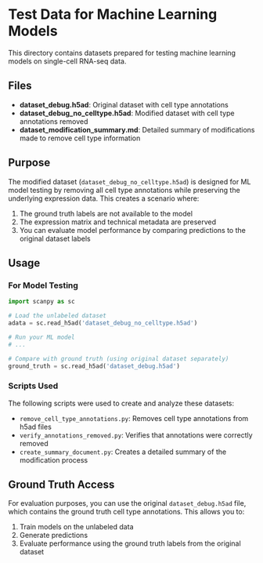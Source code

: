 # Test Data for Machine Learning Models

This directory contains datasets prepared for testing machine learning models on single-cell RNA-seq data.

## Files

- **dataset_debug.h5ad**: Original dataset with cell type annotations
- **dataset_debug_no_celltype.h5ad**: Modified dataset with cell type annotations removed
- **dataset_modification_summary.md**: Detailed summary of modifications made to remove cell type information

## Purpose

The modified dataset (`dataset_debug_no_celltype.h5ad`) is designed for ML model testing by removing all cell type annotations while preserving the underlying expression data. This creates a scenario where:

1. The ground truth labels are not available to the model
2. The expression matrix and technical metadata are preserved
3. You can evaluate model performance by comparing predictions to the original dataset labels

## Usage

### For Model Testing

```python
import scanpy as sc

# Load the unlabeled dataset
adata = sc.read_h5ad('dataset_debug_no_celltype.h5ad')

# Run your ML model
# ...

# Compare with ground truth (using original dataset separately)
ground_truth = sc.read_h5ad('dataset_debug.h5ad')
```

### Scripts Used

The following scripts were used to create and analyze these datasets:

- `remove_cell_type_annotations.py`: Removes cell type annotations from h5ad files
- `verify_annotations_removed.py`: Verifies that annotations were correctly removed
- `create_summary_document.py`: Creates a detailed summary of the modification process

## Ground Truth Access

For evaluation purposes, you can use the original `dataset_debug.h5ad` file, which contains the ground truth cell type annotations. This allows you to:

1. Train models on the unlabeled data
2. Generate predictions
3. Evaluate performance using the ground truth labels from the original dataset
